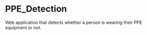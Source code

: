 # PPE_Detection
Web application that detects whether a person is wearing their PPE equipment or not.
